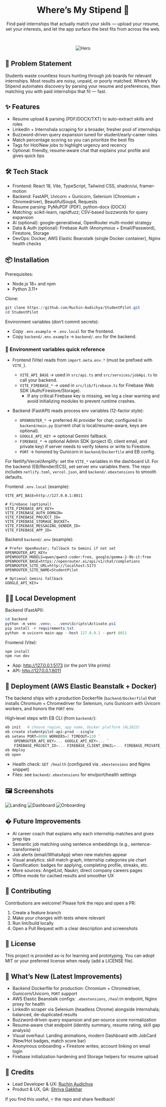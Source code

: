 <div align="center">

# Where’s My Stipend 💸

Find paid internships that actually match your skills — upload your resume, set your interests, and let the app surface the best fits from across the web.

<br/>

![Hero](./src/assets/hero-nexus.jpg)

</div>

## 🧩 Problem Statement

Students waste countless hours hunting through job boards for relevant internships. Most results are noisy, unpaid, or poorly matched. Where’s My Stipend automates discovery by parsing your resume and preferences, then matching you with paid internships that fit — fast.

## ✨ Features

- Resume upload & parsing (PDF/DOCX/TXT) to auto-extract skills and roles
- LinkedIn + Internshala scraping for a broader, fresher pool of internships
- Buzzword-driven query expansion tuned for student/early-career roles
- Match percentage scoring so you can prioritize the best fits
- Tags for Hot/New jobs to highlight urgency and recency
- Optional: friendly, resume‑aware chat that explains your profile and gives quick tips

## 🛠 Tech Stack

- Frontend: React 18, Vite, TypeScript, Tailwind CSS, shadcn/ui, framer-motion
- Backend: FastAPI, Uvicorn + Gunicorn, Selenium (Chromium + Chromedriver), BeautifulSoup4, Requests
- Resume parsing: PyMuPDF (PDF), python-docx (DOCX)
- Matching: scikit-learn, rapidfuzz; CSV‑based buzzwords for query expansion
- AI (optional): google-generativeai, OpenRouter multi-model strategy
- Data & Auth (optional): Firebase Auth (Anonymous + Email/Password), Firestore, Storage
- DevOps: Docker, AWS Elastic Beanstalk (single Docker container), Nginx health checks

## 📦 Installation

Prerequisites:
- Node.js 18+ and npm
- Python 3.11+

Clone:
```powershell
git clone https://github.com/Ruchin-Audichya/StudentPilot.git
cd StudentPilot
```

Environment variables (don’t commit secrets):
- Copy `.env.example` → `.env.local` for the frontend.
- Copy `backend/.env.example` → `backend/.env` for the backend.

### 🔑 Environment variables quick reference

- Frontend (Vite) reads from `import.meta.env.*` (must be prefixed with `VITE_`).
	- `VITE_API_BASE` → used in `src/api.ts` and `src/services/jobApi.ts` to call your backend.
	- `VITE_FIREBASE_*` → used in `src/lib/firebase.ts` for Firebase Web SDK (Auth/Firestore/Storage).
		- If any critical Firebase key is missing, we log a clear warning and avoid initializing modules to prevent runtime crashes.

- Backend (FastAPI) reads process env variables (12-factor style):
	- `OPENROUTER_*` → preferred AI provider for chat; configured in `backend/main.py` (current chat is local/resume-aware, keys are optional).
	- `GOOGLE_API_KEY` → optional Gemini fallback.
	- `FIREBASE_*` → optional Admin SDK (project ID, client email, and private key) if server needs to verify tokens or write to Firestore.
	- `PORT` → honored by Gunicorn in `backend/Dockerfile` and EB config.

For Netlify/Vercel/Amplify: set the `VITE_*` variables in the dashboard UI. For the backend (EB/Render/ECS), set server env variables there. The repo includes `netlify.toml`, `vercel.json`, and `backend/.ebextensions` to smooth defaults.

Frontend `.env.local` (example):
```
VITE_API_BASE=http://127.0.0.1:8011

# Firebase (optional)
VITE_FIREBASE_API_KEY=
VITE_FIREBASE_AUTH_DOMAIN=
VITE_FIREBASE_PROJECT_ID=
VITE_FIREBASE_STORAGE_BUCKET=
VITE_FIREBASE_MESSAGING_SENDER_ID=
VITE_FIREBASE_APP_ID=
```

Backend `backend/.env` (example):
```
# Prefer OpenRouter; fallback to Gemini if not set
OPENROUTER_API_KEY=
OPENROUTER_MODELS=qwen/qwen3-coder:free, google/gemma-2-9b-it:free
OPENROUTER_BASE=https://openrouter.ai/api/v1/chat/completions
OPENROUTER_SITE_URL=http://localhost:5173
OPENROUTER_SITE_NAME=StudentPilot

# Optional Gemini fallback
GOOGLE_API_KEY=
```

## 🧑‍💻 Local Development

Backend (FastAPI):
```powershell
cd backend
python -m venv .venv; . .venv\Scripts\Activate.ps1
pip install -r requirements.txt
python -m uvicorn main:app --host 127.0.0.1 --port 8011
```

Frontend (Vite):
```powershell
npm install
npm run dev
```

- App: http://127.0.0.1:5173 (or the port Vite prints)
- API: http://127.0.0.1:8011

## 🚀 Deployment (AWS Elastic Beanstalk + Docker)

The backend ships with a production Dockerfile (`backend/Dockerfile`) that installs Chromium + Chromedriver for Selenium, runs Gunicorn with Uvicorn workers, and honors the `PORT` env.

High‑level steps with EB CLI (from `backend/`):
```powershell
eb init   # choose region, app name, Docker platform (AL2023)
eb create studentpilot-api-prod --single
eb setenv PORT=8000 WORKERS=2 TIMEOUT=120 `
	OPENROUTER_API_KEY=... GOOGLE_API_KEY=... `
	FIREBASE_PROJECT_ID=... FIREBASE_CLIENT_EMAIL=... FIREBASE_PRIVATE_KEY=...
eb deploy
eb open
```

- Health check: `GET /health` (configured via `.ebextensions` and Nginx snippet)
- Files: see `backend/.ebextensions` for env/port/health settings

## 🖼️ Screenshots

![Landing](docs/screenshots/landing.png)
![Dashboard](docs/screenshots/dashboard.png)
![Onboarding](docs/screenshots/onboarding.png)

## � Future Improvements

- AI career coach that explains why each internship matches and gives prep tips
- Semantic job matching using sentence embeddings (e.g., sentence-transformers)
- Job alerts (email/WhatsApp) when new matches appear
- Visual analytics: skill match graph, internship categories pie chart
- Gamification: badges for applying, completing profile, streaks, etc.
- More sources: AngelList, Naukri, direct company careers pages
- Offline mode for cached results and smoother UX

## 🤝 Contributing

Contributions are welcome! Please fork the repo and open a PR:
1. Create a feature branch
2. Make your changes with tests where relevant
3. Run lint/build locally
4. Open a Pull Request with a clear description and screenshots

## 📄 License

This project is provided as-is for learning and prototyping. You can adopt MIT or your preferred license when ready (add a LICENSE file).

## 📢 What’s New (Latest Improvements)

- Backend Dockerfile for production: Chromium + Chromedriver, Gunicorn/Uvicorn, `PORT` support
- AWS Elastic Beanstalk configs: `.ebextensions`, `/health` endpoint, Nginx proxy for health
- LinkedIn scraper via Selenium (headless Chrome) alongside Internshala; balanced, de-duplicated results
- Buzzword‑driven query expansion and per‑source score normalization
- Resume‑aware chat endpoint (identity summary, resume rating, skill gap analysis)
- Visual overhaul: Landing animations, modern Dashboard with JobCard (New/Hot badges, match score bar)
- Anonymous onboarding + Firestore writes; account linking on email login
- Firebase initialization hardening and Storage helpers for resume upload

## 🙌 Credits

- Lead Developer & UX: [Ruchin Audichya](https://github.com/Ruchin-Audichya)
- Product & UX, QA: [Shriya Gakkhar](https://github.com/shriya-gakkhar1)

If you find this useful, ⭐ the repo and share feedback!
